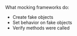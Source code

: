 What mocking frameworks do:

* Create fake objects
* Set behavior on fake objects
* Verify methods were called
